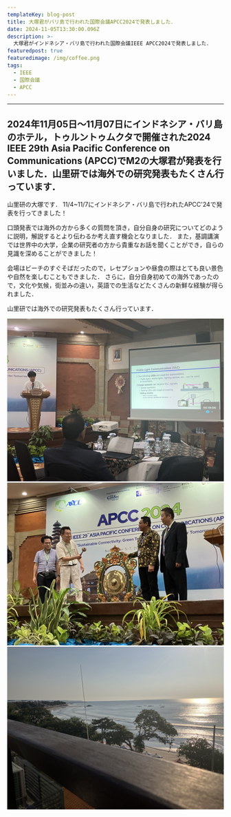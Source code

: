 ```yaml
---
templateKey: blog-post
title: 大塚君がバリ島で行われた国際会議APCC2024で発表しました．
date: 2024-11-05T13:30:00.096Z
description: >-
  大塚君がインドネシア・バリ島で行われた国際会議IEEE APCC2024で発表しました．
featuredpost: true
featuredimage: /img/coffee.png
tags:
  - IEEE
  - 国際会議
  - APCC
---
```

 
---
 
2024年11月05日〜11月07日にインドネシア・バリ島のホテル，トゥルントゥムクタで開催された2024 IEEE 29th Asia Pacific Conference on Communications (APCC)でM2の大塚君が発表を行いました．山里研では海外での研究発表もたくさん行っています．
---
山里研の大塚です．
11/4~11/7にインドネシア・バリ島で行われたAPCC'24で発表を行ってきました！
 
口頭発表では海外の方から多くの質問を頂き，自分自身の研究についてどのように説明，解説するとより伝わるか考え直す機会となりました．
また，基調講演では世界中の大学，企業の研究者の方から貴重なお話を聞くことができ，自らの見識を深めることができました！
 
会場はビーチのすぐそばだったので，レセプションや昼食の際はとても良い景色や自然を楽しむこともできました．
さらに，自分自身初めての海外であったので，文化や気候，街並みの違い，英語での生活などたくさんの新鮮な経験が得られました．
 
山里研では海外での研究発表もたくさん行っています．

![2024APCC](./2024_APCC_1.jpeg)
![2024APCC](./2024_APCC_2.jpeg)
![2024APCC](./2024_APCC_3.jpeg)